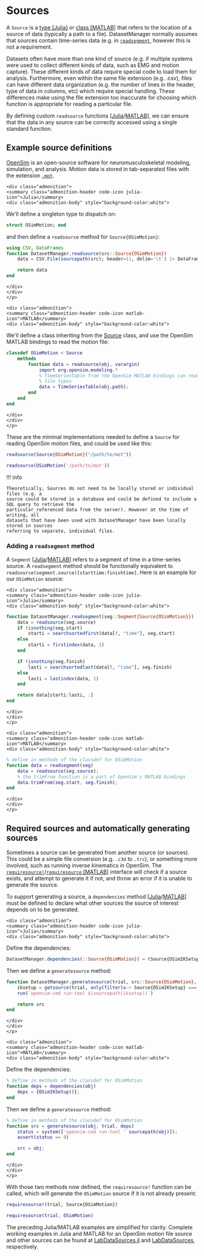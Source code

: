 # Sources

A `Source` is a [type [Julia]](/julia-reference.html#DatasetManager.Source) or [class
[MATLAB]](/matlab-reference.html#Source) that refers to the location of a source of data
(typically a path to a file). DatasetManager normally assumes that sources contain
time-series data (e.g. in [`readsegment`](@ref), however this is not a requirement.

Datasets often have more than one kind of source (e.g. if multiple systems were
used to collect different kinds of data, such as EMG and motion capture). These different
kinds of data require special code to load them for analysis. Furthermore, even within the
same file extension (e.g. .csv), files can have different data organization (e.g. the number
of lines in the header, type of data in columns, etc) which require special handling. These
differences make using the file extension too inaccurate for choosing which function is
appropriate for reading a particular file.

By defining custom `readsource` functions
\[[Julia](/julia-reference.html#DatasetManager.readsource)/[MATLAB](/matlab-reference.html#Source.readsource)\], we can ensure that the data in any source can be correctly accessed using a single standard function.

## Example source definitions

[OpenSim](https://opensim.stanford.edu/) is an open-source software for neuromusculoskeletal modeling, simulation, and
analysis. Motion data is stored in tab-separated files with the extension
[`.mot`](https://simtk-confluence.stanford.edu:8443/display/OpenSim/Motion+%28.mot%29+Files).

```@raw html
<div class="admonition">
<summary class="admonition-header code-icon julia-icon">Julia</summary>
<div class="admonition-body" style="background-color:white">
```

We'll define a singleton type to dispatch on:

```julia
struct OSimMotion; end
```

and then define a `readsource` method for `Source{OSimMotion}`:

```julia
using CSV, DataFrames
function DatasetManager.readsource(src::Source{OSimMotion})
    data = CSV.File(sourcepath(src); header=11, delim='\t') |> DataFrame

    return data
end
```

```@raw html
</div>
</div>
</p>
```

```@raw html
<div class="admonition">
<summary class="admonition-header code-icon matlab-icon">MATLAB</summary>
<div class="admonition-body" style="background-color:white">
```

We'll define a class inheriting from the [Source](/matlab-reference.html#Source) class, and
use the OpenSim MATLAB bindings to read the motion file:

```matlab
classdef OSimMotion < Source
    methods
        function data = readsource(obj, varargin)
            import org.opensim.modeling.*
            % TimeSeriesTable from the OpenSim MATLAB bindings can read standard OpenSim
            % file types
            data = TimeSeriesTable(obj.path);
        end
    end
end
```

```@raw html
</div>
</div>
</p>
```

These are the minimal implementations needed to define a `Source` for reading OpenSim motion
files, and could be used like this:

```julia
readsource(Source{OSimMotion}("/path/to/mot"))
```

```matlab
readsource(OSimMotion('/path/to/mot'))
```

!!! info

    Theoretically, Sources do not need to be locally stored or individual files (e.g. a
    source could be stored in a database and could be defined to include a SQL query to retrieve the
    particular referenced data from the server). However at the time of writing, all
    datasets that have been used with DatasetManager have been locally stored in sources
    referring to separate, individual files.

### Adding a `readsegment` method

A `Segment` \[[Julia](/julia-reference.html#DatasetManager.Segment)/[MATLAB](/matlab-reference.html#Segment)\] refers to a segment of time in a time-series source. A `readsegment` method should be functionally equivalent to
`readsource(segment.source)[starttime:finishtime]`. Here is an example for our `OSimMotion` source:

```@raw html
<div class="admonition">
<summary class="admonition-header code-icon julia-icon">Julia</summary>
<div class="admonition-body" style="background-color:white">
```

```julia
function DatasetManager.readsegment(seg::Segment{Source{OSimMotion}})
    data = readsource(seg.source)
    if !isnothing(seg.start)
        starti = searchsortedfirst(data[!, "time"], seg.start)
    else
        starti = firstindex(data, 1)
    end

    if !isnothing(seg.finish)
        lasti = searchsortedlast(data[!, "time"], seg.finish)
    else
        lasti = lastindex(data, 1)
    end

    return data[starti:lasti, :]
end
```

```@raw html
</div>
</div>
</p>
```

```@raw html
<div class="admonition">
<summary class="admonition-header code-icon matlab-icon">MATLAB</summary>
<div class="admonition-body" style="background-color:white">
```

```matlab
% define in methods of the classdef for OSimMotion
function data = readsegment(seg)
    data = readsource(seg.source);
    % the trimFrom function is a part of OpenSim's MATLAB bindings
    data.trimFrom(seg.start, seg.finish);
end
```

```@raw html
</div>
</div>
</p>
```

## Required sources and automatically generating sources

Sometimes a source can be generated from another source (or sources). This could be a simple
file conversion (e.g. `.c3d` to `.trc`), or something more involved, such as running inverse
kinematics in OpenSim. The [`requiresource!`](@ref)/[`requiresource`
[MATLAB]](/matlab-reference.html#Trial.requiresource) interface will check if a source
exists, and attempt to generate it if not, and throw an error if it is unable to generate
the source.

To support generating a source, a `dependencies` method
\[[Julia](/julia-reference.html#DatasetManager.dependencies)/[MATLAB](/matlab-reference.html#Source.dependencies)\]
must be defined to declare what other sources the source of interest depends on to be
generated.

```@raw html
<div class="admonition">
<summary class="admonition-header code-icon julia-icon">Julia</summary>
<div class="admonition-body" style="background-color:white">
```

Define the dependencies:

```julia
DatasetManager.dependencies(::Source{OSimMotion}) = (Source{OSimIKSetup},)
```

Then we define a `generatesource` method:

```julia
function DatasetManager.generatesource(trial, src::Source{OSimMotion}, deps)
    iksetup = getsource(trial, only(filter(x-> Source{OSimIKSetup} === x, deps)))
    run(`opensim-cmd run-tool $(sourcepath(iksetup))`)

    return src
end
```

```@raw html
</div>
</div>
</p>
```

```@raw html
<div class="admonition">
<summary class="admonition-header code-icon matlab-icon">MATLAB</summary>
<div class="admonition-body" style="background-color:white">
```

Define the dependencies:

```matlab
% define in methods of the classdef for OSimMotion
function deps = dependencies(obj)
    deps = {OSimIKSetup()};
end
```

Then we define a `generatesource` method:

```matlab
% define in methods of the classdef for OSimMotion
function src = generatesource(obj, trial, deps)
    status = system(['opensim-cmd run-tool ' sourcepath(obj)]);
    assert(status == 0)

    src = obj;
end
```

```@raw html
</div>
</div>
</p>
```

With those two methods now defined, the `requiresource!` function can be called, which will
generate the `OSimMotion` source if it is not already present:

```julia
requiresource!(trial, Source{OSimMotion})
```
```matlab
requiresource(trial, OSimMotion)
```

The preceding Julia/MATLAB examples are simplified for clarity. Complete working examples in
Julia and MATLAB for an OpenSim motion file source and other sources can be found at
[LabDataSources.jl](https://github.com/NantelBiomechLab/LabDataSources.jl) and
[LabDataSources](https://github.com/NantelBiomechLab/LabDataSources), respectively.



